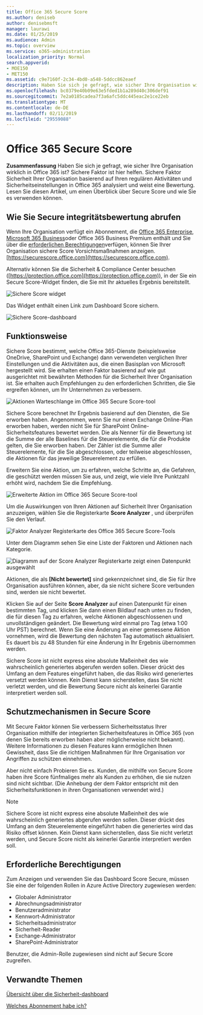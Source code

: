 ```yaml
---
title: Office 365 Secure Score
ms.author: deniseb
author: denisebmsft
manager: laurawi
ms.date: 01/25/2019
ms.audience: Admin
ms.topic: overview
ms.service: o365-administration
localization_priority: Normal
search.appverid:
- MOE150
- MET150
ms.assetid: c9e7160f-2c34-4bd0-a548-5ddcc862eaef
description: Haben Sie sich je gefragt, wie sicher Ihre Organisation wirklich in Office 365 ist? Sichere Faktor ist hier helfen. Sichere Faktor Sicherheit Ihrer Organisation basierend auf Ihren regulären Aktivitäten und Sicherheitseinstellungen in Office 365 analysiert und weist eine Bewertung.
ms.openlocfilehash: bc0379e40b09e63e5fded1b1a289d40c306def91
ms.sourcegitcommit: 7e2a0185cadea7f3a6afc5ddc445eac2e1ce22eb
ms.translationtype: MT
ms.contentlocale: de-DE
ms.lasthandoff: 02/11/2019
ms.locfileid: "29559088"
---
```

# <a name="office-365-secure-score"></a>Office 365 Secure Score

**Zusammenfassung** Haben Sie sich je gefragt, wie sicher Ihre Organisation wirklich in Office 365 ist? Sichere Faktor ist hier helfen. Sichere Faktor Sicherheit Ihrer Organisation basierend auf Ihren regulären Aktivitäten und Sicherheitseinstellungen in Office 365 analysiert und weist eine Bewertung. Lesen Sie diesen Artikel, um einen Überblick über Secure Score und wie Sie es verwenden können.
  
## <a name="how-to-get-to-secure-score"></a>Wie Sie Secure integritätsbewertung abrufen

Wenn Ihre Organisation verfügt ein Abonnement, die [Office 365 Enterprise](https://docs.microsoft.com/office365/enterprise/), [Microsoft 365 Business](https://docs.microsoft.com/microsoft-365/business/)oder Office 365 Business Premium enthält und Sie über die [erforderlichen Berechtigungen](#required-permissions)verfügen, können Sie Ihrer Organisation sichere Score Vorsichtsmaßnahmen anzeigen. [https://securescore.office.com](https://securescore.office.com). 

Alternativ können Sie die Sicherheit & Compliance Center besuchen ([https://protection.office.com](https://protection.office.com)), in der Sie ein Secure Score-Widget finden, die Sie mit Ihr aktuelles Ergebnis bereitstellt.

![Sichere Score widget](media/SecureScoreWidget-o365.png)

Das Widget enthält einen Link zum Dashboard Score sichern.

![Sichere Score-dashboard](media/SecureScore-WelcomeScreen.png)
  
## <a name="how-it-works"></a>Funktionsweise

Sichere Score bestimmt, welche Office 365-Dienste (beispielsweise OneDrive, SharePoint und Exchange) dann verwendeten verglichen Ihrer Einstellungen und die Aktivitäten aus, die einen Basisplan von Microsoft hergestellt wird. Sie erhalten einen Faktor basierend auf wie gut ausgerichtet mit bewährten Methoden für die Sicherheit Ihrer Organisation ist. Sie erhalten auch Empfehlungen zu den erforderlichen Schritten, die Sie ergreifen können, um Ihr Unternehmen zu verbessern. 
  
![Aktionen Warteschlange im Office 365 Secure Score-tool](media/SecureScore-ActionsToTake.png)
  
Sichere Score berechnet Ihr Ergebnis basierend auf den Diensten, die Sie erworben haben. Angenommen, wenn Sie nur einen Exchange Online-Plan erworben haben, werden nicht Sie für SharePoint Online-Sicherheitsfeatures bewertet werden. Die als Nenner für die Bewertung ist die Summe der alle Baselines für die Steuerelemente, die für die Produkte gelten, die Sie erworben haben. Der Zähler ist die Summe aller Steuerelemente, für die Sie abgeschlossen, oder teilweise abgeschlossen, die Aktionen für das jeweilige Steuerelement zu erfüllen.

Erweitern Sie eine Aktion, um zu erfahren, welche Schritte an, die Gefahren, die geschützt werden müssen Sie aus, und zeigt, wie viele Ihre Punktzahl erhöht wird, nachdem Sie die Empfehlung.
  
![Erweiterte Aktion im Office 365 Secure Score-tool](media/SecureScore-DetailedActionToTake.png)
  
Um die Auswirkungen von Ihren Aktionen auf Sicherheit Ihrer Organisation anzuzeigen, wählen Sie die Registerkarte **Score Analyzer** , und überprüfen Sie den Verlauf. 
  
![Faktor Analyzer Registerkarte des Office 365 Secure Score-Tools](media/SecureScore-ScoreAnalyzer-7days.png)
  
Unter dem Diagramm sehen Sie eine Liste der Faktoren und Aktionen nach Kategorie. 
  
![Diagramm auf der Score Analyzer Registerkarte zeigt einen Datenpunkt ausgewählt](media/SecureScore-Analyzer-breakdownbelowchart.png)
 
Aktionen, die als **[Nicht bewertet]** sind gekennzeichnet sind, die Sie für Ihre Organisation ausführen können, aber, da sie nicht sichere Score verbunden sind, werden sie nicht bewertet.  

Klicken Sie auf der Seite **Score Analyzer** auf einen Datenpunkt für einen bestimmten Tag, und klicken Sie dann einen Bildlauf nach unten zu finden, die für diesen Tag zu erfahren, welche Aktionen abgeschlossenen und unvollständigen geändert. Die Bewertung wird einmal pro Tag (etwa 1:00 Uhr PST) berechnet. Wenn Sie eine Änderung an einer gemessene Aktion vornehmen, wird die Bewertung den nächsten Tag automatisch aktualisiert. Es dauert bis zu 48 Stunden für eine Änderung in Ihr Ergebnis übernommen werden.

Sichere Score ist nicht express eine absolute Maßeinheit des wie wahrscheinlich generiertes abgerufen werden sollen. Dieser drückt des Umfang an dem Features eingeführt haben, die das Risiko wird generiertes versetzt werden können. Kein Dienst kann sicherstellen, dass Sie nicht verletzt werden, und die Bewertung Secure nicht als keinerlei Garantie interpretiert werden soll.
 
## <a name="how-secure-score-helps"></a>Schutzmechanismen in Secure Score

Mit Secure Faktor können Sie verbessern Sicherheitsstatus Ihrer Organisation mithilfe der integrierten Sicherheitsfeatures in Office 365 (von denen Sie bereits erworben haben aber möglicherweise nicht bekannt). Weitere Informationen zu diesen Features kann ermöglichen Ihnen Gewissheit, dass Sie die richtigen Maßnahmen für Ihre Organisation vor Angriffen zu schützen einnehmen.
  
Aber nicht einfach Probieren Sie es. Kunden, die mithilfe von Secure Score haben ihre Score fünfmaliges mehr als Kunden zu erhöhen, die sie nutzen sind nicht sichtbar. (Die Anhebung der dem Faktor entspricht mit den Sicherheitsfunktionen in ihren Organisationen verwendet wird.)
  
> [!NOTE]
> Sichere Score ist nicht express eine absolute Maßeinheit des wie wahrscheinlich generiertes abgerufen werden sollen. Dieser drückt des Umfang an dem Steuerelemente eingeführt haben die generiertes wird das Risiko offset können. Kein Dienst kann sicherstellen, dass Sie nicht verletzt werden, und Secure Score nicht als keinerlei Garantie interpretiert werden soll. 
  
## <a name="required-permissions"></a>Erforderliche Berechtigungen

Zum Anzeigen und verwenden Sie das Dashboard Score Secure, müssen Sie eine der folgenden Rollen in Azure Active Directory zugewiesen werden:
- Globaler Administrator
- Abrechnungsadministrator
- Benutzeradministrator
- Kennwort-Administrator
- Sicherheitsadministrator
- Sicherheit-Reader
- Exchange-Administrator
- SharePoint-Administrator

 Benutzer, die Admin-Rolle zugewiesen sind nicht auf Secure Score zugreifen.

## <a name="related-topics"></a>Verwandte Themen

[Übersicht über die Sicherheit-dashboard](security-dashboard.md)

[Welches Abonnement habe ich?](https://docs.microsoft.com/office365/admin/admin-overview/what-subscription-do-i-have?view=o365-worldwide)